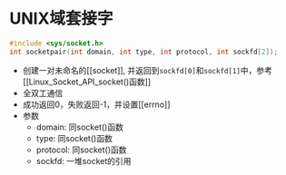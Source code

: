   # UNIX域套接字
  
  ```c
  #include <sys/socket.h>
  int socketpair(int domain, int type, int protocol, int sockfd[2]);
  ```
  
- 创建一对未命名的[[socket]],  并返回到`sockfd[0]`和`sockfd[1]`中，参考[[Linux_Socket_API_socket()函数]]
-  全双工通信
- 成功返回0，失败返回-1，并设置[[errno]]
- 参数
  - domain: 同socket()函数
  - type: 同socket()函数
  - protocol: 同socket()函数
  - sockfd: 一堆socket的引用